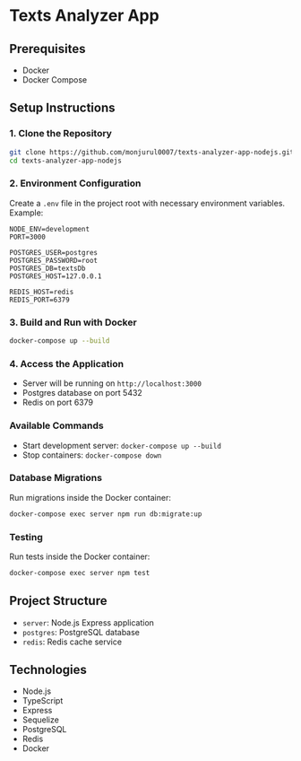 # Texts Analyzer App

## Prerequisites

- Docker
- Docker Compose

## Setup Instructions

### 1. Clone the Repository

```bash
git clone https://github.com/monjurul0007/texts-analyzer-app-nodejs.git
cd texts-analyzer-app-nodejs
```

### 2. Environment Configuration

Create a `.env` file in the project root with necessary environment variables. Example:

```
NODE_ENV=development
PORT=3000

POSTGRES_USER=postgres
POSTGRES_PASSWORD=root
POSTGRES_DB=textsDb
POSTGRES_HOST=127.0.0.1

REDIS_HOST=redis
REDIS_PORT=6379
```

### 3. Build and Run with Docker

```bash
docker-compose up --build
```

### 4. Access the Application

- Server will be running on `http://localhost:3000`
- Postgres database on port 5432
- Redis on port 6379

### Available Commands

- Start development server: `docker-compose up --build`
- Stop containers: `docker-compose down`

### Database Migrations

Run migrations inside the Docker container:

```bash
docker-compose exec server npm run db:migrate:up
```

### Testing

Run tests inside the Docker container:

```bash
docker-compose exec server npm test
```

## Project Structure

- `server`: Node.js Express application
- `postgres`: PostgreSQL database
- `redis`: Redis cache service

## Technologies

- Node.js
- TypeScript
- Express
- Sequelize
- PostgreSQL
- Redis
- Docker
